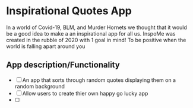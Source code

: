 # Inspirational Quotes App
In a world of Covid-19, BLM, and Murder Hornets we thought that it would be a good idea to make a an inspirational app for all us.
InspoMe was created in the rubble of 2020 with 1 goal in mind! To be positive when the world is falling apart around you

## App description/Functionality
- [ ] An app that sorts through random quotes displaying them on a random background
- [ ] Allow users to create thier own happy go lucky app
- [ ] 
